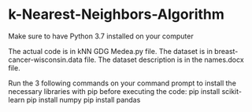 # k-Nearest-Neighbors-Algorithm

Make sure to have Python 3.7 installed on your computer

The actual code is in kNN GDG Medea.py file.
The dataset is in breast-cancer-wisconsin.data file.
The dataset description is in the names.docx file.

Run the 3 following commands on your command prompt to install the necessary libraries with pip before executing the code:
pip install scikit-learn
pip install numpy
pip install pandas
